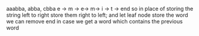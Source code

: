 aaabba, abba, cbba
e -> m ->
e-> m-> i -> t -> end
​
so in place of storing the string left to right store them right to left;
and let leaf node store the word
we can remove end in case we get a word which contains the previous word
​